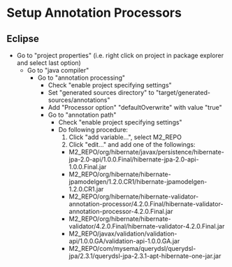 Setup Annotation Processors
===========================

Eclipse
-------

* Go to "project properties" (i.e. right click on project in package explorer and select last option)
  - Go to "java compiler"
    - Go to "annotation processing"
      - Check "enable project specifying settings"
      - Set "generated sources directory" to "target/generated-sources/annotations"
      - Add "Processor option" "defaultOverwrite" with value "true"
      - Go to "annotation path"
        - Check "enable project specifying settings"
        - Do following procedure:
           1. Click "add variable...", select M2\_REPO
           2. Click "edit..." and add one of the followings:
             + M2\_REPO/org/hibernate/javax/persistence/hibernate-jpa-2.0-api/1.0.0.Final/hibernate-jpa-2.0-api-1.0.0.Final.jar
             + M2\_REPO/org/hibernate/hibernate-jpamodelgen/1.2.0.CR1/hibernate-jpamodelgen-1.2.0.CR1.jar
             + M2\_REPO/org/hibernate/hibernate-validator-annotation-processor/4.2.0.Final/hibernate-validator-annotation-processor-4.2.0.Final.jar
             + M2\_REPO/org/hibernate/hibernate-validator/4.2.0.Final/hibernate-validator-4.2.0.Final.jar
             + M2\_REPO/javax/validation/validation-api/1.0.0.GA/validation-api-1.0.0.GA.jar
             + M2\_REPO/com/mysema/querydsl/querydsl-jpa/2.3.1/querydsl-jpa-2.3.1-apt-hibernate-one-jar.jar
